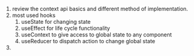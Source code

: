 1. review the context api basics and different method of implementation. 
2. most used hooks
	1. useState for changing state
	2. useEffect for life cycle functionality
	3. useContext to give access to global state to any component 
	4. useReducer to dispatch action to change global state
3. 